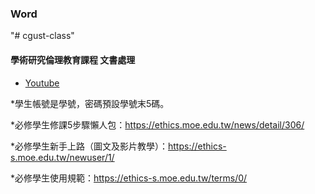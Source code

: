 ### Word 


"# cgust-class" 
#### 學術研究倫理教育課程 文書處理
* [Youtube](https://www.youtube.com/watch?v=FaEIxjS7jmE)

*學生帳號是學號，密碼預設學號末5碼。

*必修學生修課5步驟懶人包：https://ethics.moe.edu.tw/news/detail/306/


*必修學生新手上路（圖文及影片教學）：https://ethics-s.moe.edu.tw/newuser/1/

*必修學生使用規範：https://ethics-s.moe.edu.tw/terms/0/
